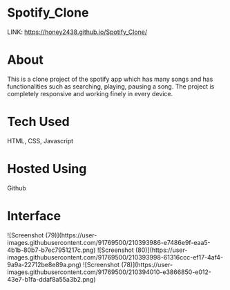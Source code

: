 # Spotify_Clone

LINK: https://honey2438.github.io/Spotify_Clone/

<h1>About</h1>
This is a clone project of the spotify app which has many songs and has functionalities such as searching, playing, pausing a song. The project is completely responsive
and working finely in every device.


<h1>Tech Used</h1>
HTML, CSS, Javascript


<h1>Hosted Using</h1>
Github


<h1>Interface</h1>
![Screenshot (79)](https://user-images.githubusercontent.com/91769500/210393986-e7486e9f-eaa5-4b1b-80b7-b7ec7951217c.png)
![Screenshot (80)](https://user-images.githubusercontent.com/91769500/210393998-61316ccc-ef17-4af4-9a9a-22712be8e89a.png)
![Screenshot (78)](https://user-images.githubusercontent.com/91769500/210394010-e3866850-e012-43e7-b1fa-ddaf8a55a3b2.png)
